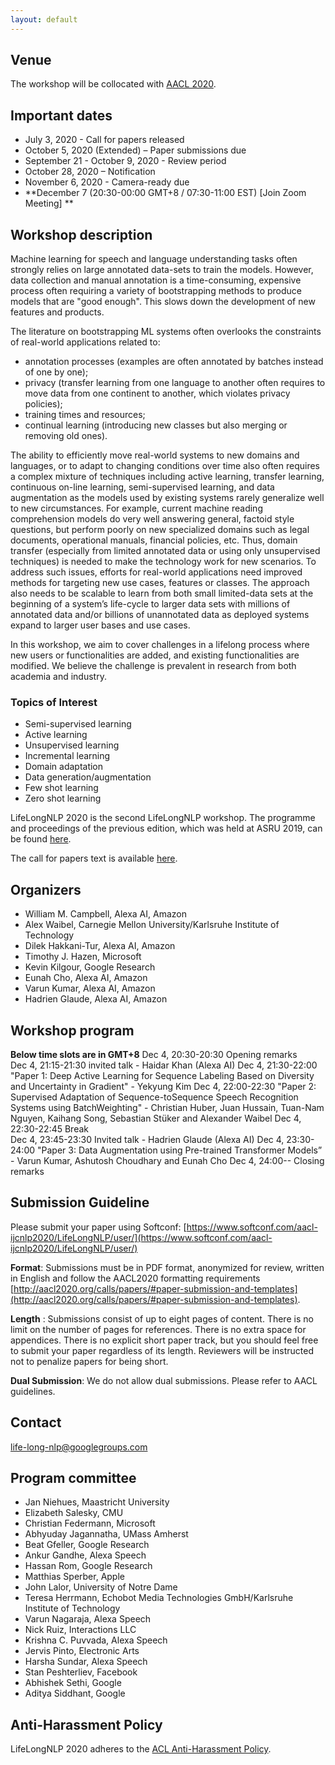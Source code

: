 ```yaml
---
layout: default
---
```


## Venue

The workshop will be collocated with [AACL 2020](http://aacl2020.org/).

## Important dates 

- July 3, 2020 - Call for papers released
- October 5, 2020 (Extended) – Paper submissions due
- September 21 - October 9, 2020 - Review period
- October 28, 2020 – Notification
- November 6, 2020 - Camera-ready due
- **December 7 (20:30-00:00 GMT+8 / 07:30-11:00 EST) [Join Zoom Meeting] **
 
## Workshop description

Machine learning for speech and language understanding tasks often strongly relies on large annotated data-sets to train the models. However, data collection and manual annotation is a time-consuming, expensive process often requiring a variety of bootstrapping methods to produce models that are "good enough". This slows down the development of new features and products.

The literature on bootstrapping ML systems often overlooks the constraints of real-world applications related to:

- annotation processes (examples are often annotated by batches instead of one by one);
- privacy (transfer learning from one language to another often requires to move data from one continent to another, which violates privacy policies);
- training times and resources;
- continual learning (introducing new classes but also merging or removing old ones).

The ability to efficiently move real-world systems to new domains and languages, or to adapt to changing conditions over time also often requires a complex mixture of techniques including active learning, transfer learning, continuous on-line learning, semi-supervised learning, and data augmentation as the models used by existing systems rarely generalize well to new circumstances. For example, current machine reading comprehension models do very well answering general, factoid style questions, but perform poorly on new specialized domains such as legal documents, operational manuals, financial policies, etc. Thus, domain transfer (especially from limited annotated data or using only unsupervised techniques) is needed to make the technology work for new scenarios. To address such issues, efforts for real-world applications need improved methods for targeting new use cases, features or classes. The approach also needs to be scalable to learn from both small limited-data sets at the beginning of a system’s life-cycle to larger data sets with millions of annotated data and/or billions of unannotated data as deployed systems expand to larger user bases and use cases.

In this workshop, we aim to cover challenges in a lifelong process where new users or functionalities are added, and existing functionalities are modified. We believe the challenge is prevalent in research from both academia and industry.


### Topics of Interest

- Semi-supervised learning
- Active learning
- Unsupervised learning
- Incremental learning
- Domain adaptation
- Data generation/augmentation
- Few shot learning
- Zero shot learning

LifeLongNLP 2020 is the second LifeLongNLP workshop. 
The programme and proceedings of the previous edition, which was held at ASRU 2019, can be found [here](https://sites.google.com/view/life-long-learning-asru19/).

The call for papers text is available [here](http://life-long-nlp.github.io/cfp).

## Organizers

- William M. Campbell,  Alexa AI, Amazon
- Alex Waibel, Carnegie Mellon University/Karlsruhe Institute of Technology
- Dilek Hakkani-Tur, Alexa AI, Amazon
- Timothy J. Hazen, Microsoft
- Kevin Kilgour, Google Research
- Eunah Cho, Alexa AI, Amazon
- Varun Kumar, Alexa AI, Amazon
- Hadrien Glaude, Alexa AI, Amazon

## Workshop program 

**Below time slots are in GMT+8** 
Dec 4, 20:30-20:30 	Opening remarks 	
Dec 4, 21:15-21:30 	invited talk - Haidar Khan (Alexa AI)
Dec 4, 21:30-22:00 	"Paper 1: Deep Active Learning for Sequence Labeling Based on Diversity and Uncertainty in Gradient" - Yekyung Kim
Dec 4, 22:00-22:30 	"Paper 2: Supervised Adaptation of Sequence-toSequence Speech Recognition Systems using BatchWeighting" -	Christian Huber, Juan Hussain, Tuan-Nam Nguyen, Kaihang Song, Sebastian Stüker and Alexander Waibel
Dec 4, 22:30-22:45 	Break 	
Dec 4, 23:45-23:30 	Invited talk -	Hadrien Glaude (Alexa AI)
Dec 4, 23:30-24:00 	"Paper 3: Data Augmentation using Pre-trained Transformer Models” -	Varun Kumar, Ashutosh Choudhary and Eunah Cho
Dec 4, 24:00-- 	Closing remarks 	

## Submission Guideline  

Please submit your paper using Softconf: [https://www.softconf.com/aacl-ijcnlp2020/LifeLongNLP/user/](https://www.softconf.com/aacl-ijcnlp2020/LifeLongNLP/user/)

**Format**: Submissions must be in PDF format, anonymized for review, written in English and follow the AACL2020 formatting requirements [http://aacl2020.org/calls/papers/#paper-submission-and-templates](http://aacl2020.org/calls/papers/#paper-submission-and-templates). 

**Length** : Submissions consist of up to eight pages of content. There is no limit on the number of pages for references. There is no extra space for appendices. There is no explicit short paper track, but you should feel free to submit your paper regardless of its length. Reviewers will be instructed not to penalize papers for being short.

**Dual Submission**: We do not allow dual submissions. Please refer to AACL guidelines. 

## Contact 

<life-long-nlp@googlegroups.com>
## Program committee
- Jan Niehues, Maastricht University
- Elizabeth Salesky,  CMU 
- Christian Federmann, Microsoft
- Abhyuday Jagannatha, UMass Amherst
- Beat Gfeller, Google Research
- Ankur Gandhe, Alexa Speech
- Hassan Rom, Google Research
- Matthias Sperber, Apple
- John Lalor, University of Notre Dame
- Teresa Herrmann, Echobot Media Technologies GmbH/Karlsruhe Institute of Technology
- Varun Nagaraja, Alexa Speech
- Nick Ruiz, Interactions LLC
- Krishna C. Puvvada, Alexa Speech
- Jervis Pinto, Electronic Arts
- Harsha Sundar, Alexa Speech
- Stan Peshterliev, Facebook
- Abhishek Sethi, Google
- Aditya Siddhant, Google 




## Anti-Harassment Policy
LifeLongNLP 2020 adheres to the [ACL Anti-Harassment Policy](https://www.aclweb.org/adminwiki/sphp?title=Anti-Harassment_Policy).
